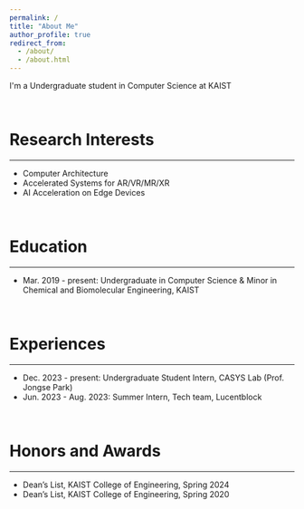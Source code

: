 ```yaml
---
permalink: /
title: "About Me"
author_profile: true
redirect_from: 
  - /about/
  - /about.html
---
```


I'm a Undergraduate student in Computer Science at KAIST 

<br>

Research Interests
======
------
* Computer Architecture
* Accelerated Systems for AR/VR/MR/XR
* AI Acceleration on Edge Devices

<br>

Education
======
------
* Mar. 2019 - present: Undergraduate in Computer Science & Minor in Chemical and Biomolecular Engineering, KAIST

<br>

Experiences
======
------
* Dec. 2023 - present: Undergraduate Student Intern, CASYS Lab (Prof. Jongse Park)
* Jun. 2023 - Aug. 2023: Summer Intern, Tech team, Lucentblock

<br>

Honors and Awards
======
------
* Dean’s List, KAIST College of Engineering, Spring 2024
* Dean’s List, KAIST College of Engineering, Spring 2020